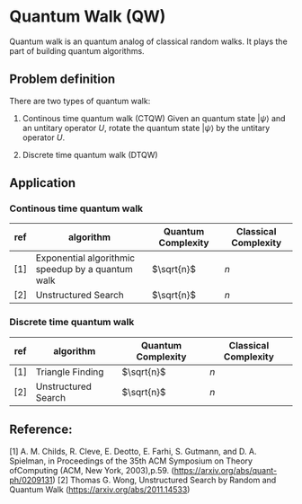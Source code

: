 # Quantum Walk (QW)

Quantum walk is an quantum analog of classical random walks. It plays the part of building quantum algorithms.


## Problem definition

There are two types of quantum walk:
1. Continous time quantum walk (CTQW)
Given an quantum state $|\psi\rangle$ and an untitary operator $U$, rotate the quantum state $|\psi\rangle$ by the untitary operator $U$.





3. Discrete time quantum walk (DTQW)





## Application
### Continous time quantum walk

| ref | algorithm   |  Quantum Complexity | Classical Complexity|
| --- | ---- |  ------ |------ |
| [1] | Exponential algorithmic speedup by a quantum walk  |  $\sqrt{n}$ |$n$ |
| [2] |   Unstructured Search |  $\sqrt{n}$ |$n$ |



### Discrete time quantum walk



| ref | algorithm   |  Quantum Complexity |Classical Complexity|
| --- | ---- |  ------ |------ |
| [1] | Triangle Finding    |  $\sqrt{n}$ |$n$ |
| [2] | Unstructured Search |  $\sqrt{n}$ |$n$ |


    
    
## Reference:
[1] A. M. Childs, R. Cleve, E. Deotto, E. Farhi, S. Gutmann, and D. A. Spielman, in Proceedings of the 35th ACM Symposium on Theory ofComputing (ACM, New York, 2003),p.59. (https://arxiv.org/abs/quant-ph/0209131)
[2] Thomas G. Wong, Unstructured Search by Random and Quantum Walk (https://arxiv.org/abs/2011.14533)


